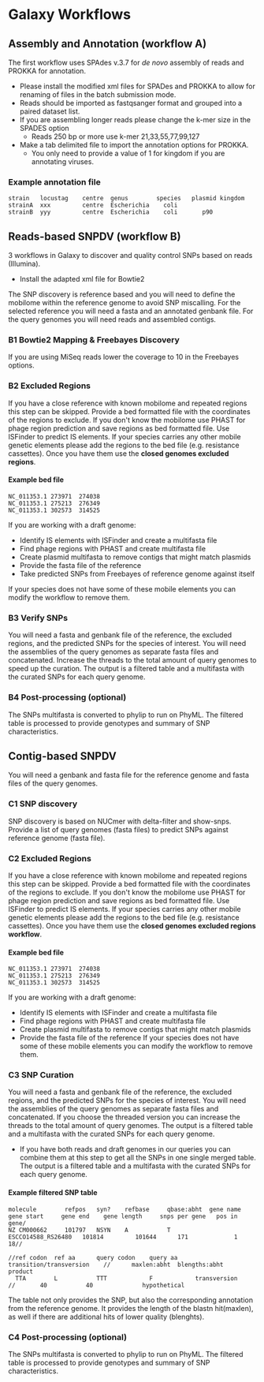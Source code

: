 # Galaxy Workflows

## Assembly and Annotation (workflow A)
The first workflow uses SPAdes v.3.7 for *de novo* assembly of reads and PROKKA for annotation. 
  * Please install the modified xml files for SPADes and PROKKA to allow for renaming of files in the batch submission mode. 
  * Reads should be imported as fastqsanger format and grouped into a paired dataset list.
  * If you are assembling longer reads please change the k-mer size in the SPADES option
     * Reads 250 bp or more use k-mer 21,33,55,77,99,127
  * Make a tab delimited file to import the annotation options for PROKKA.
     * You only need to provide a value of 1 for kingdom if you are annotating viruses.

### Example annotation file  
    strain	 locustag	 centre	 genus	      species	plasmid	kingdom
    strainA	 xxx	     centre	 Escherichia	coli		
    strainB	 yyy	     centre  Escherichia	coli	   p90
  



## Reads-based SNPDV (workflow B)
3 workflows in Galaxy to discover and quality control SNPs based on reads (Illumina). 
 * Install the adapted xml file for Bowtie2

The SNP discovery is reference based and you will need to define the mobilome within the reference genome to avoid SNP miscalling.
For the selected reference you will need a fasta and an annotated genbank file. For the query genomes you will need reads and 
assembled contigs.

### B1 Bowtie2 Mapping & Freebayes Discovery
If you are using MiSeq reads lower the coverage to 10 in the Freebayes options.

### B2 Excluded Regions 
If you have a close reference with known mobilome and repeated regions this step can be skipped. Provide a bed formatted file with the coordinates of the regions to exclude. If you don't know the mobilome use PHAST for phage region prediction and save regions as bed formatted file. Use ISFinder to predict IS elements. If your species carries any other mobile genetic elements please add the regions to the bed file (e.g. resistance cassettes). Once you have them use the **closed genomes excluded regions**.


#### Example bed file
    NC_011353.1	273971	274038
    NC_011353.1	275213	276349
    NC_011353.1	302573	314525

If you are working with a draft genome: 
 * Identify IS elements with ISFinder and create a multifasta file
 * Find phage regions with PHAST and create multifasta file
 * Create plasmid multifasta to remove contigs that might match plasmids
 * Provide the fasta file of the reference
 * Take predicted SNPs from Freebayes of reference genome against itself
 
If your species does not have some of these mobile elements you can modify the workflow to remove them.

### B3 Verify SNPs
You will need a fasta and genbank file of the reference, the excluded regions, and the predicted SNPs
for the species of interest. You will need the assemblies of the query genomes as separate fasta files and concatenated.
Increase the threads to the total amount of query genomes to speed up the curation. The output is a filtered table and a multifasta with the curated SNPs for each query genome.

### B4 Post-processing (optional)
The SNPs multifasta is converted to phylip to run on PhyML. The filtered table is processed to provide genotypes and summary
of SNP characteristics.

## Contig-based SNPDV
You will need a genbank and fasta file for the reference genome and fasta files of the query genomes.

### C1 SNP discovery
SNP discovery is based on NUCmer with delta-filter and show-snps. Provide a list of query genomes (fasta files) to predict SNPs against reference genome (fasta file).


### C2 Excluded Regions 
If you have a close reference with known mobilome and repeated regions this step can be skipped. Provide a bed formatted file with the coordinates of the regions to exclude. If you don't know the mobilome use PHAST for phage region prediction and save regions as bed formatted file. Use ISFinder to predict IS elements. If your species carries any other mobile genetic elements please add the regions to the bed file (e.g. resistance cassettes). Once you have them use the **closed genomes excluded regions workflow**.

#### Example bed file
    NC_011353.1	273971	274038
    NC_011353.1	275213	276349
    NC_011353.1	302573	314525

If you are working with a draft genome: 
 * Identify IS elements with ISFinder and create a multifasta file
 * Find phage regions with PHAST and create multifasta file
 * Create plasmid multifasta to remove contigs that might match plasmids
 * Provide the fasta file of the reference
If your species does not have some of these mobile elements you can modify the workflow to remove them.

### C3 SNP Curation
You will need a fasta and genbank file of the reference, the excluded regions, and the predicted SNPs
for the species of interest. You will need the assemblies of the query genomes as separate fasta files and concatenated.
If you choose the threaded version you can increase the threads to the total amount of query genomes. The output is a 
filtered table and a multifasta with the curated SNPs for each query genome.
  * If you have both reads and draft genomes in our queries you can combine them at this step to get all the SNPs in one single merged table.
 The output is a filtered table and a multifasta with the curated SNPs for each query genome.

#### Example filtered SNP table
    molecule	    refpos	 syn?	 refbase	 qbase:abht	 gene name	          gene start	 gene end	 gene length	 snps per gene	 pos in gene/	
    NZ CM000662	    101797	 NSYN	 A	         T	         ESCCO14588_RS26480	  101814	     101644	     171	         1	             18//	
    
    //ref codon  ref aa      query codon	query aa	 transition/transversion	//		maxlen:abht	 blengths:abht	 product
      TTA        L           TTT	        F	         transversion	           // 	    40	         40	             hypothetical

The table not only provides the SNP, but also the corresponding annotation from the reference genome. It provides the length of the
blastn hit(maxlen), as well if there are additional hits of lower quality (blenghts).

### C4 Post-processing (optional)
The SNPs multifasta is converted to phylip to run on PhyML. The filtered table is processed to provide genotypes and summary
of SNP characteristics.



